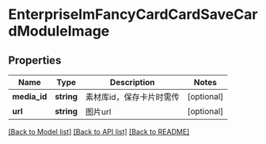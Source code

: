 # EnterpriseImFancyCardCardSaveCardModuleImage

## Properties
Name | Type | Description | Notes
------------ | ------------- | ------------- | -------------
**media_id** | **string** | 素材库id，保存卡片时需传 | [optional] 
**url** | **string** | 图片url | [optional] 

[[Back to Model list]](../README.md#documentation-for-models) [[Back to API list]](../README.md#documentation-for-api-endpoints) [[Back to README]](../README.md)

